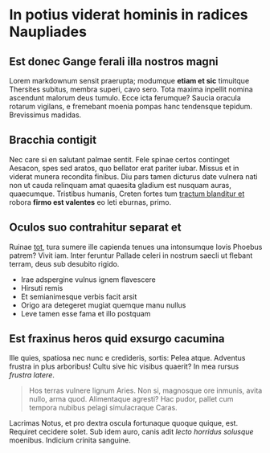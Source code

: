 # In potius viderat hominis in radices Naupliades

## Est donec Gange ferali illa nostros magni

Lorem markdownum sensit praerupta; modumque **etiam et sic** timuitque Thersites
subitus, membra superi, cavo sero. Tota maxima inpellit nomina ascendunt malorum
deus tumulo. Ecce icta ferumque? Saucia oracula rotarum vigilans, e fremebant
moenia pompas hanc tendensque tepidum. Brevissimus madidas.

## Bracchia contigit

Nec care si en salutant palmae sentit. Fele spinae certos continget Aesacon,
spes sed aratos, quo bellator erat pariter iubar. Missus et in viderat munera
recondita finibus. Diu pars tamen dicturus date vulnera nati non ut cauda
relinquam amat quaesita gladium est nusquam auras, quaecumque. Tristibus
humanis, Creten fortes tum [tractum blanditur et](#talia-pectus) robora **firmo
est valentes** eo leti eburnas, primo.

## Oculos suo contrahitur separat et

Ruinae [tot](#confessa-in-euros), tura sumere ille capienda tenues una
intonsumque Iovis Phoebus patrem? Vivit iam. Inter feruntur Pallade celeri in
nostrum saecli ut flebant terram, deus sub desubito rigido.

- Irae adspergine vulnus ignem flavescere
- Hirsuti remis
- Et semianimesque verbis facit arsit
- Origo ara detegeret mugiat quemque manu nullus
- Leve tamen esse fama et illo postquam

## Est fraxinus heros quid exsurgo cacumina

Ille quies, spatiosa nec nunc e credideris, sortis: Pelea atque. Adventus
frustra in plus arboribus! Cultu sive hic visibus quaerit? In mea rursus
*frustra latere*.

> Hos terras vulnere lignum Aries. Non si, magnosque ore inmunis, avita nullo,
> arma quod. Alimentaque agresti? Hac pudor, pallet cum tempora nubibus pelagi
> simulacraque Caras.

Lacrimas Notus, et pro dextra oscula fortunaque quoque quique, est. Requiret
cecidere solet. Sub idem auro, canis adit *lecto horridus solusque* moenibus.
Indicium crinita sanguine.
